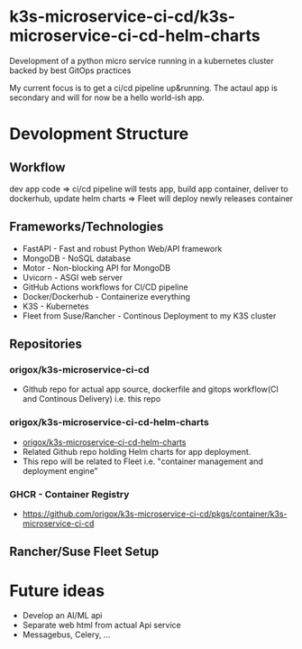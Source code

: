 # k3s-microservice-ci-cd/k3s-microservice-ci-cd-helm-charts
Development of a python micro service running in a kubernetes cluster backed by best GitOps practices 

My current focus is to get a ci/cd pipeline up&running. The actaul app is secondary and will for now be a hello world-ish app.

# Devolopment Structure

## Workflow
dev app code => ci/cd pipeline will tests app, build app container, deliver to dockerhub, update helm charts => Fleet will deploy newly releases container

## Frameworks/Technologies
- FastAPI - Fast and robust Python Web/API framework
- MongoDB - NoSQL database
- Motor - Non-blocking API for MongoDB
- Uvicorn - ASGI web server
- GitHub Actions workflows for CI/CD pipeline
- Docker/Dockerhub - Containerize everything
- K3S - Kubernetes
- Fleet from Suse/Rancher - Continous Deployment to my K3S cluster 

## Repositories

### origox/k3s-microservice-ci-cd
- Github repo for actual app source, dockerfile and gitops workflow(CI and Continous Delivery) i.e. this repo

### origox/k3s-microservice-ci-cd-helm-charts 
- [origox/k3s-microservice-ci-cd-helm-charts](https://github.com/origox/k3s-microservice-ci-cd-helm-charts)
- Related Github repo holding Helm charts for app deployment.
- This repo will be related to Fleet i.e. "container management and deployment engine"

### GHCR - Container Registry
- https://github.com/origox/k3s-microservice-ci-cd/pkgs/container/k3s-microservice-ci-cd


## Rancher/Suse Fleet Setup

# Future ideas
- Develop an AI/ML api
- Separate web html from actual Api service 
- Messagebus, Celery, ...


